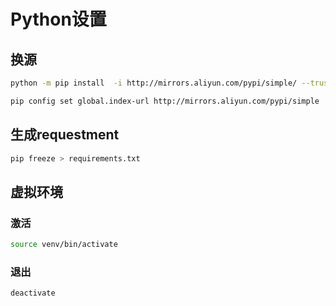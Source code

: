 <!--
 * @Description: 
 * @Version: 1.0
 * @Author: DaLao
 * @Email: dalao@xxx.com
 * @Date: 2021-08-19 23:44:15
 * @LastEditors: dalao_li
 * @LastEditTime: 2023-04-16 23:43:56
-->

# Python设置


## 换源

```sh
python -m pip install  -i http://mirrors.aliyun.com/pypi/simple/ --trusted-host mirrors.aliyun.com --upgrade pip
```

```sh
pip config set global.index-url http://mirrors.aliyun.com/pypi/simple
```


## 生成requestment

```sh
pip freeze > requirements.txt
```


## 虚拟环境


### 激活

```sh
source venv/bin/activate
```


### 退出

```sh
deactivate
```